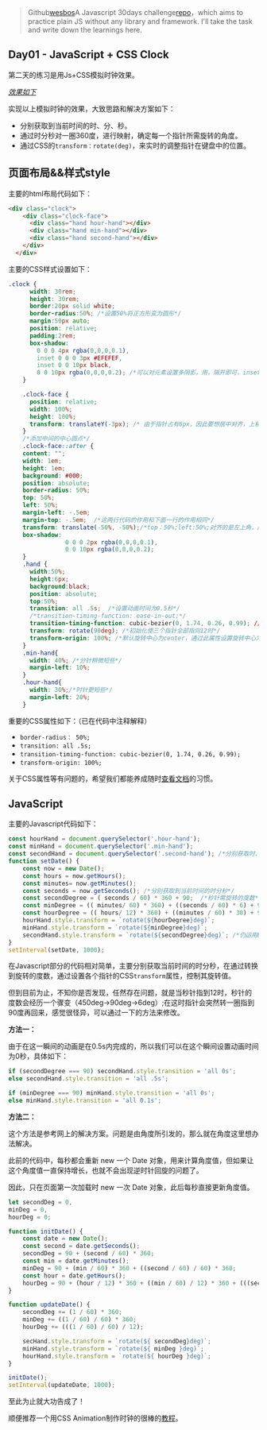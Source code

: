 > Github[wesbos](https://twitter.com/wesbos)A Javascript 30days challenge[repo](https://github.com/wesbos/JavaScript30)，which aims to practice plain JS without any library and framework. I'll take the task and write down the learnings here.

## Day01 - JavaScript + CSS Clock

第二天的练习是用Js+CSS模拟时钟效果。

_[效果如下](http://htmlpreview.github.io/?https://github.com/winar-jin/JavaScript30-Challenge/blob/master/02%20-%20JS%20%2B%20CSS%20Clock/index.html)_

实现以上模拟时钟的效果，大致思路和解决方案如下：
* 分别获取到当前时间的时、分、秒。
* 通过时分秒对一圈360度，进行映射，确定每一个指针所需旋转的角度。
* 通过CSS的`transform：rotate(deg)`，来实时的调整指针在键盘中的位置。

## 页面布局&&样式style
主要的html布局代码如下：
```html
<div class="clock">
    <div class="clock-face">
      <div class="hand hour-hand"></div>
      <div class="hand min-hand"></div>
      <div class="hand second-hand"></div>
    </div>
  </div>
```
主要的CSS样式设置如下：
```CSS
.clock {
      width: 30rem;
      height: 30rem;
      border:20px solid white;
      border-radius:50%; /*设置50%将正方形变为圆形*/
      margin:50px auto;
      position: relative;
      padding:2rem;
      box-shadow:
        0 0 0 4px rgba(0,0,0,0.1),
        inset 0 0 0 3px #EFEFEF,
        inset 0 0 10px black,
        0 0 10px rgba(0,0,0,0.2); /*可以对元素设置多阴影，用，隔开即可，inset表示内阴影*/
    }

    .clock-face {
      position: relative;
      width: 100%;
      height: 100%;
      transform: translateY(-3px); /* 由于指针占有6px，因此要想居中对齐，上移3px */
    }
    /*添加中间的中心圆点*/
    .clock-face::after {
    content: "";
    width: 1em;
    height: 1em;
    background: #000;
    position: absolute;
    border-radius: 50%;
    top: 50%;
    left: 50%;
    margin-left: -.5em;
    margin-top: -.5em;  /*这两行代码的作用和下面一行的作用相同*/
    transform: translate(-50%, -50%);/*top：50%;left:50%;对齐的是左上角，应该在向左上移动自身尺寸的50%*/
    box-shadow:
                0 0 0 2px rgba(0,0,0,0.1),
                0 0 10px rgba(0,0,0,0.2);
    }
    .hand {
      width:50%;
      height:6px;
      background:black;
      position: absolute;
      top:50%;
      transition: all .5s;  /*设置动画时间为0.5秒*/
      /*transition-timing-function: ease-in-out;*/
      transition-timing-function: cubic-bezier(0, 1.74, 0.26, 0.99); //cubic-bezier()函数可以自定义过度时间函数
      transform: rotate(90deg); /*初始化使三个指针全部指向12时*/
      transform-origin: 100%; /*默认旋转中心为center，通过此属性设置旋转中心为最右侧，也可设置为：right*/
    }
    .min-hand{
      width: 40%; /*分针稍微短些*/
      margin-left: 10%;
    }
    .hour-hand{
      width: 30%;/*时针更短些*/
      margin-left: 20%;
    }
```
重要的CSS属性如下：（已在代码中注释解释）
* `border-radius： 50%;`
* `transition: all .5s;` 
* `transition-timing-function: cubic-bezier(0, 1.74, 0.26, 0.99);`
* `transform-origin: 100%;`

关于CSS属性等有问题的，希望我们都能养成随时[查看文档](http://www.ayqy.net/doc/css2-1/cover.html)的习惯。

## JavaScript

主要的Javascript代码如下：
```JavaScript
const hourHand = document.querySelector('.hour-hand'); 
const minHand = document.querySelector('.min-hand'); 
const secondHand = document.querySelector('.second-hand'); /*分别获取时、分、秒针*/
function setDate() {
    const now = new Date();
    const hours = now.getHours();
    const minutes= now.getMinutes();
    const seconds = now.getSeconds(); /*分别获取到当前时间的时分秒*/
    const secondDegree = ( seconds / 60) * 360 + 90;  /*秒针需旋转的度数*/
    const minDegree = (( minutes/ 60) * 360) + ((seconds / 60) * 6) + 90; /*分针需旋转的度数：当前分钟数 + 秒数在分钟的映射（如过了30秒，相当于半分钟）*/
    const hourDegree = (( hours/ 12) * 360) + ((minutes / 60) * 30) + 90; /*时针需旋转的度数：当前时数 + 分钟在小时的映射（如过了30分钟，相当于半小时）*/
    hourHand.style.transform = `rotate(${hourDegree}deg)`;
    minHand.style.transform = `rotate(${minDegree}deg)`;
    secondHand.style.transform = `rotate(${secondDegree}deg)`; /*仍运用ES6的模板字符串，分别将当前的旋转度数传入，使各指针旋转*/
}
setInterval(setDate, 1000);
```

在Javascript部分的代码相对简单，主要分别获取当前时间的时分秒，在通过转换到旋转的度数，通过设置各个指针的CSS`transform`属性，控制其旋转值。

但到目前为止，不知你是否发现，任然存在问题，就是当秒针指到12时，秒针的度数会经历一个骤变（450deg->90deg->6deg）;在这时指针会突然转一圈指到90度再回来，感觉很怪异，可以通过一下的方法来修改。

__方法一：__

由于在这一瞬间的动画是在0.5s内完成的，所以我们可以在这个瞬间设置动画时间为0秒，具体如下：
```JavaScript
if (secondDegree === 90) secondHand.style.transition = 'all 0s';
else secondHand.style.transition = 'all .5s';

if (minDegree === 90) minHand.style.transition = 'all 0s';
else minHand.style.transition = 'all 0.1s';
```
__方法二：__

这个方法是参考网上的解决方案。问题是由角度所引发的，那么就在角度这里想办法解决。

此前的代码中，每秒都会重新 new 一个 Date 对象，用来计算角度值，但如果让这个角度值一直保持增长，也就不会出现逆时针回旋的问题了。

因此，只在页面第一次加载时 new 一次 Date 对象，此后每秒直接更新角度值。

```JavaScript
let secondDeg = 0,
minDeg = 0,
hourDeg = 0;

function initDate() {
    const date = new Date();
    const second = date.getSeconds();
    secondDeg = 90 + (second / 60) * 360;
    const min = date.getMinutes();
    minDeg = 90 + (min / 60) * 360 + ((second / 60) / 60) * 360;
    const hour = date.getHours();
    hourDeg = 90 + (hour / 12) * 360 + ((min / 60) / 12) * 360 + (((second / 60) / 60) / 12) * 360;
}

function updateDate() {
    secondDeg += (1 / 60) * 360;
    minDeg += ((1 / 60) / 60) * 360;
    hourDeg += (((1 / 60) / 60) / 12);

    secHand.style.transform = `rotate(${ secondDeg}deg)`;
    minHand.style.transform = `rotate(${ minDeg }deg)`;
    hourHand.style.transform = `rotate(${ hourDeg }deg)`;
}

initDate();
setInterval(updateDate, 1000);
```
至此为止就大功告成了！

顺便推荐一个用CSS Animation制作时钟的很棒的[教程](https://cssanimation.rocks/clocks/)。